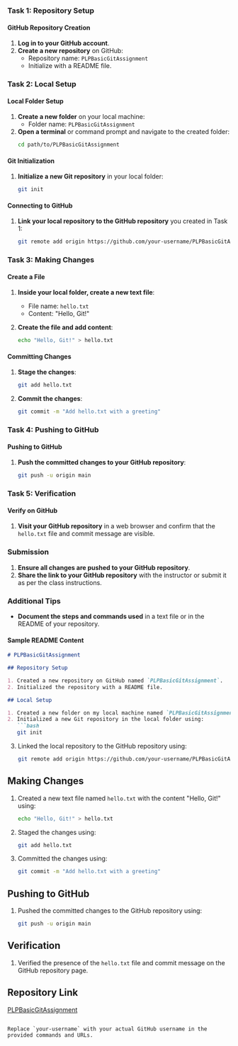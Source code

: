 ### Task 1: Repository Setup

#### GitHub Repository Creation
1. **Log in to your GitHub account**.
2. **Create a new repository** on GitHub:
   - Repository name: `PLPBasicGitAssignment`
   - Initialize with a README file.

### Task 2: Local Setup

#### Local Folder Setup
1. **Create a new folder** on your local machine:
   - Folder name: `PLPBasicGitAssignment`
2. **Open a terminal** or command prompt and navigate to the created folder:
   ```bash
   cd path/to/PLPBasicGitAssignment
   ```

#### Git Initialization
1. **Initialize a new Git repository** in your local folder:
   ```bash
   git init
   ```

#### Connecting to GitHub
1. **Link your local repository to the GitHub repository** you created in Task 1:
   ```bash
   git remote add origin https://github.com/your-username/PLPBasicGitAssignment.git
   ```

### Task 3: Making Changes

#### Create a File
1. **Inside your local folder, create a new text file**:
   - File name: `hello.txt`
   - Content: "Hello, Git!"

2. **Create the file and add content**:
   ```bash
   echo "Hello, Git!" > hello.txt
   ```

#### Committing Changes
1. **Stage the changes**:
   ```bash
   git add hello.txt
   ```
2. **Commit the changes**:
   ```bash
   git commit -m "Add hello.txt with a greeting"
   ```

### Task 4: Pushing to GitHub

#### Pushing to GitHub
1. **Push the committed changes to your GitHub repository**:
   ```bash
   git push -u origin main
   ```

### Task 5: Verification

#### Verify on GitHub
1. **Visit your GitHub repository** in a web browser and confirm that the `hello.txt` file and commit message are visible.

### Submission
1. **Ensure all changes are pushed to your GitHub repository**.
2. **Share the link to your GitHub repository** with the instructor or submit it as per the class instructions.

### Additional Tips
- **Document the steps and commands used** in a text file or in the README of your repository.

#### Sample README Content

```markdown
# PLPBasicGitAssignment

## Repository Setup

1. Created a new repository on GitHub named `PLPBasicGitAssignment`.
2. Initialized the repository with a README file.

## Local Setup

1. Created a new folder on my local machine named `PLPBasicGitAssignment`.
2. Initialized a new Git repository in the local folder using:
   ```bash
   git init
   ```
3. Linked the local repository to the GitHub repository using:
   ```bash
   git remote add origin https://github.com/your-username/PLPBasicGitAssignment.git
   ```

## Making Changes

1. Created a new text file named `hello.txt` with the content "Hello, Git!" using:
   ```bash
   echo "Hello, Git!" > hello.txt
   ```
2. Staged the changes using:
   ```bash
   git add hello.txt
   ```
3. Committed the changes using:
   ```bash
   git commit -m "Add hello.txt with a greeting"
   ```

## Pushing to GitHub

1. Pushed the committed changes to the GitHub repository using:
   ```bash
   git push -u origin main
   ```

## Verification

1. Verified the presence of the `hello.txt` file and commit message on the GitHub repository page.

## Repository Link

[PLPBasicGitAssignment](https://github.com/your-username/PLPBasicGitAssignment)
```

Replace `your-username` with your actual GitHub username in the provided commands and URLs.